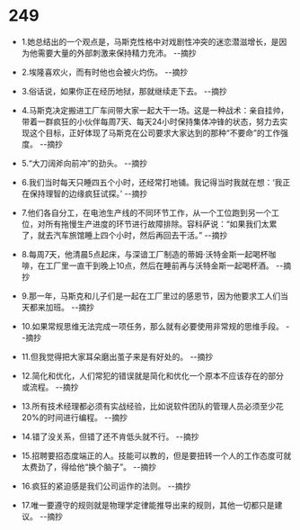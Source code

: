 # 249

- 1.她总结出的一个观点是，马斯克性格中对戏剧性冲突的迷恋潜滋增长，是因为他需要大量的外部刺激来保持精力充沛。 --摘抄

- 2.埃隆喜欢火，而有时他也会被火灼伤。 --摘抄

- 3.俗话说，如果你正在经历地狱，那就继续走下去。 --摘抄

- 4.马斯克决定搬进工厂车间带大家一起大干一场。这是一种战术：亲自挂帅，带着一群疯狂的小伙伴每周7天、每天24小时保持集体冲锋的状态，努力去实现这个目标，正好体现了马斯克在公司要求大家达到的那种“不要命”的工作强度。 --摘抄

- 5.“大刀阔斧向前冲”的劲头。 --摘抄

- 6.我们当时每天只睡四五个小时，还经常打地铺。我记得当时我就在想：‘我正在保持理智的边缘疯狂试探。’ --摘抄

- 7.他们各自分工，在电池生产线的不同环节工作，从一个工位跑到另一个工位，对所有拖慢生产进度的环节进行故障排除。容科萨说：“如果我们太累了，就去汽车旅馆睡上四个小时，然后再回去干活。” --摘抄

- 8.每周7天，他清晨5点起床，与深谙工厂制造的蒂姆·沃特金斯一起喝杯咖啡，在工厂里一直干到晚上10点，然后在睡前再与沃特金斯一起喝杯酒。 --摘抄

- 9.那一年，马斯克和儿子们是一起在工厂里过的感恩节，因为他要求工人们当天都来加班。 --摘抄

- 10.如果常规思维无法完成一项任务，那么就有必要使用非常规的思维手段。 --摘抄

- 11.但我觉得把大家耳朵磨出茧子来是有好处的。 --摘抄

- 12.简化和优化，人们常犯的错误就是简化和优化一个原本不应该存在的部分或流程。 --摘抄

- 13.所有技术经理都必须有实战经验，比如说软件团队的管理人员必须至少花20%的时间进行编程。 --摘抄

- 14.错了没关系，但错了还不肯低头就不行。 --摘抄

- 15.招聘要招态度端正的人。技能可以教的，但是要扭转一个人的工作态度可就太费劲了，得给他“换个脑子”。 --摘抄

- 16.疯狂的紧迫感是我们公司运作的法则。 --摘抄

- 17.唯一要遵守的规则就是物理学定律能推导出来的规则，其他一切都只是建议。 --摘抄
